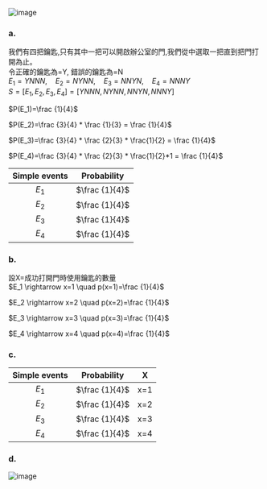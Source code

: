 ![image](https://github.com/user-attachments/assets/34cc8ddc-0bbc-42ea-9903-a064566a43bd)


### a.  
我們有四把鑰匙,只有其中一把可以開啟辦公室的門,我們從中選取一把直到把門打開為止。  
令正確的鑰匙為=Y, 錯誤的鑰匙為=N  
$E_1={YNNN},\quad  E_2={NYNN},\quad E_3={NNYN},\quad E_4={NNNY}$  
$S=[{E_1,E_2,E_3,E_4}]=[YNNN,NYNN,NNYN,NNNY]$  

$P(E_1)=\frac {1}{4}$  

$P(E_2)=\frac {3}{4} * \frac {1}{3} = \frac {1}{4}$  

$P(E_3)=\frac {3}{4} * \frac {2}{3} * \frac{1}{2} = \frac {1}{4}$  

$P(E_4)=\frac {3}{4} * \frac {2}{3} * \frac{1}{2}*1 = \frac {1}{4}$  

| Simple events | Probability | 
| :-----------: | :-----------: |
| $E_1$      | $\frac {1}{4}$ |
| $E_2$      | $\frac {1}{4}$ |
| $E_3$      | $\frac {1}{4}$ |
| $E_4$      | $\frac {1}{4}$ |  

### b.  
設X=成功打開門時使用鑰匙的數量  
$E_1 \rightarrow x=1 \quad  p(x=1)=\frac {1}{4}$  

$E_2 \rightarrow x=2 \quad  p(x=2)=\frac {1}{4}$  

$E_3 \rightarrow x=3 \quad  p(x=3)=\frac {1}{4}$  

$E_4 \rightarrow x=4 \quad  p(x=4)=\frac {1}{4}$   

### c.
 Simple events | Probability | X |
| :-----------: | :-----------: |:--:|
| $E_1$      | $\frac {1}{4}$ | x=1 |
| $E_2$      | $\frac {1}{4}$ | x=2 |
| $E_3$      | $\frac {1}{4}$ | x=3 |
| $E_4$      | $\frac {1}{4}$ | x=4 |  


### d.  
![image](https://github.com/user-attachments/assets/e1bc5cb6-5822-48e2-b300-33bb543d7988)
